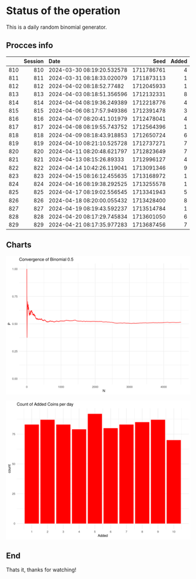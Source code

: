 # Status of the operation
  
  This is a daily random binomial generator.
  
## Procces info

|    | Session|Date                       |       Seed| Added|
|:---|-------:|:--------------------------|----------:|-----:|
|810 |     810|2024-03-30 08:19:20.532578 | 1711786761|     4|
|811 |     811|2024-03-31 08:18:33.020079 | 1711873113|     1|
|812 |     812|2024-04-02 08:18:52.77482  | 1712045933|     1|
|813 |     813|2024-04-03 08:18:51.356596 | 1712132331|     8|
|814 |     814|2024-04-04 08:19:36.249389 | 1712218776|     4|
|815 |     815|2024-04-06 08:17:57.949386 | 1712391478|     3|
|816 |     816|2024-04-07 08:20:41.101979 | 1712478041|     4|
|817 |     817|2024-04-08 08:19:55.743752 | 1712564396|     1|
|818 |     818|2024-04-09 08:18:43.918853 | 1712650724|     6|
|819 |     819|2024-04-10 08:21:10.525728 | 1712737271|     7|
|820 |     820|2024-04-11 08:20:48.621797 | 1712823649|     7|
|821 |     821|2024-04-13 08:15:26.89333  | 1712996127|     4|
|822 |     822|2024-04-14 10:42:26.119041 | 1713091346|     9|
|823 |     823|2024-04-15 08:16:12.455635 | 1713168972|     1|
|824 |     824|2024-04-16 08:19:38.292525 | 1713255578|     1|
|825 |     825|2024-04-17 08:19:02.556545 | 1713341943|     5|
|826 |     826|2024-04-18 08:20:00.055432 | 1713428400|     8|
|827 |     827|2024-04-19 08:19:43.592237 | 1713514784|     1|
|828 |     828|2024-04-20 08:17:29.745834 | 1713601050|     6|
|829 |     829|2024-04-21 08:17:35.977283 | 1713687456|     7|

## Charts 

![](charts/plot1.png)

![](charts/plot2.png)

## End

Thats it, thanks for watching!
